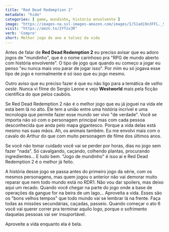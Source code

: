 ```yaml
---
title: "Red Dead Redemption 2"
metadate: "hide"
categories: [ game, mundinho, história envolvente ]
image: "https://images-na.ssl-images-amazon.com/images/I/51adi9n3FFL._SX358_BO1,204,203,200_.jpg"
visit: "https://amzn.to/2Yfzx3R"
verb: 'Compre'
short: Melhor jogo do ano e talvez da vida
---
```


Antes de falar de **Red Dead Redemption 2** eu preciso avisar que eu adoro jogos de "mundinho", que é o nome carinhoso pra "RPG de mundo aberto com história envolvente". O tipo de jogo que quando eu começo a jogar eu penso "eu nunca mais vou parar de jogar isso". Por mim eu só jogava esse tipo de jogo e normalmente é só isso que eu jogo mesmo.

Outro aviso que eu preciso fazer é que eu não ligo para a temática de *velho oeste*. Nunca vi filme do Sergio Leone e vejo **Westworld** mais pela ficção científica do que pelos caubóis.

Se Red Dead Redemption 2 não é o melhor jogo que eu já joguei na vida ele está bem lá no alto. Ele tem a união entre uma história incrível e uma tecnologia que permite fazer esse mundo ser vivo "de verdade". Você se importa não só com o personagem principal mas com cada pessoa desconhecida que anda pelo mapa gigantesco. Porque a vida delas está mesmo nas suas mãos. Ah, os animais também. Eu me envolvi mais com o cavalo do Arthur do que com muito personagem de filme dos últimos anos.

Se você não tomar cuidado você vai se perder por horas, dias no jogo sem fazer "nada". Só cavalgando, caçando, colhendo plantas, procurando ingredientes… E tudo bem. "Jogo de mundinho" é isso aí e Red Dead Redemption 2 é o melhor já feito.

A história desse jogo se passa antes do primeiro jogo da série, com os mesmos personagens, mas quem jogou o anterior não vai demorar muito reparar que nem todo mundo está no RDR1. Não vou dar spoilers, mas deixo aqui um recado. Quando você chegar na parte do jogo onde a base de operações da gangue for na beira de um lago… Aproveita a vida. Esses são os "bons velhos tempos" que todo mundo vai se lembrar lá na frente. Faça todas as missões secundárias, caçadas, passeio. Quando começar o ato 6 você vai querer correr pra terminar aquilo logo, porque o sofrimento daquelas pessoas vai ser insuportável.

Aproveite a vida enquanto ela é bela.